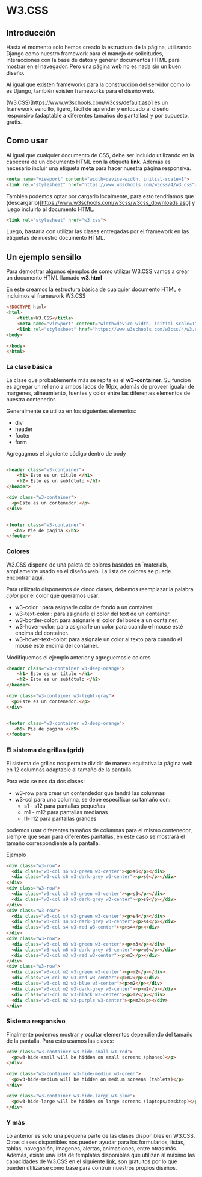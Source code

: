 # W3.CSS

## Introducción

Hasta el momento solo hemos creado la estructura de la página, utilizando Django como nuestro framework para el manejo de solicitudes, interacciones con la base de datos y generar documentos HTML para mostrar en el navegador. Pero una página web no es nada sin un buen diseño.

Al igual que existen frameworks para la construcción del servidor como lo es Django, también existen frameworks para el diseño web.

(W3.CSS)[https://www.w3schools.com/w3css/default.asp] es un framework sencillo, ligero, fácil de aprender y enfocado al diseño responsivo (adaptable a diferentes tamaños de pantallas) y por supuesto, gratis.

## Como usar

Al igual que cualquier documento de CSS, debe ser incluido utilizando en la cabecera de un documento HTML con la etiqueta __link__. Además es necesario incluir una etiqueta __meta__ para hacer nuestra página responsiva.

```html
<meta name="viewport" content="width=device-width, initial-scale=1">
<link rel="stylesheet" href="https://www.w3schools.com/w3css/4/w3.css">
```

También podemos optar por cargarlo localmente, para esto tendriamos que (descargarlo)[https://www.w3schools.com/w3css/w3css_downloads.asp] y luego incluirlo al documento HTML.


```html
<link rel="stylesheet" href="w3.css">
```

Luego, bastaria con utilizar las clases entregadas por el framework en las etiquetas de nuestro documento HTML.


## Un ejemplo sensillo

Para demostrar algunos ejemplos de como utilizar W3.CSS vamos a crear un documento HTML llamado __w3.html__

En este creamos la estructura básica de cualquier documento HTML e incluimos el framework W3.CSS

```html
<!DOCTYPE html>
<html>
    <title>W3.CSS</title>
    <meta name="viewport" content="width=device-width, initial-scale=1">
    <link rel="stylesheet" href="https://www.w3schools.com/w3css/4/w3.css">
<body>

</body>
</html>
```

### La clase básica

La clase que probablemente más se repita es el __w3-container__. Su función es agregar un relleno a ambos lados de 16px, además de proveer igualar de margenes, alineamiento, fuentes y color entre las diferentes elementos de nuestra contenedor.

Generalmente se utiliza en los siguientes elementos:

* div
* header
* footer
* form

Agregagmos el siguiente código dentro de body

```html

<header class="w3-container">
    <h1> Esto es un título </h1>
    <h2> Esto es un subtótulo </h2>
</header>

<div class="w3-container">
  <p>Este es un contenedor.</p>
</div>


<footer class="w3-container">
   <h5> Pie de pagina </h5>
</footer>
```

### Colores

W3.CSS dispone de una paleta de colores básados en ´materials, ampliamente usado en el diseño web. La lista de colores se puede encontrar [aquí](https://www.w3schools.com/w3css/w3css_colors.asp).

Para utilizarlo disponemos de cinco clases, debemos reemplazar la palabra _color_ por el color que queramos usar:

* w3-color  : para asignarle color de fondo a un container.
* w3-text-color : para asignarle el color del text de un container.
* w3-border-color: para asignarle el color del borde a un container.
* w3-hover-color: para asignarle un color para cuando el mouse esté encima del container.
* w3-hover-text-color: para asignale un color al texto para cuando el mouse esté encima del container.

Modifiquemos el ejemplo anterior y agreguemosle colores

```html
<header class="w3-container w3-deep-orange">
    <h1> Esto es un título </h1>
    <h2> Esto es un subtótulo </h2>
</header>

<div class="w3-container w3-light-gray">
  <p>Este es un contenedor.</p>
</div>


<footer class="w3-container w3-deep-orange">
   <h5> Pie de pagina </h5>
</footer>

```

### El sistema de grillas (grid)

El sistema de grillas nos permite dividir de manera equitativa la página web en 12 columnas adaptable al tamaño de la pantalla.

Para esto se nos da dos clases:
* w3-row para crear un contendedor que tendrá las columnas
* w3-col para una columna, se debe especificar su tamaño con:
    * s1 - s12 para pantallas pequeñas
    * m1 - m12 para pantallas medianas
    * l1- l12 para pantallas grandes

podemos usar diferentes tamaños de columnas para el mismo contenedor, siempre que sean para diferentes pantallas, en este caso se mostrará el tamaño correspondiente a la pantalla.

Ejemplo

```html
<div class="w3-row">
  <div class="w3-col s6 w3-green w3-center"><p>s6</p></div>
  <div class="w3-col s6 w3-dark-grey w3-center"><p>s6</p></div>
</div>
<div class="w3-row">
  <div class="w3-col s3 w3-green w3-center"><p>s3</p></div>
  <div class="w3-col s9 w3-dark-grey w3-center"><p>s9</p></div>
</div>
<div class="w3-row">
  <div class="w3-col s4 w3-green w3-center"><p>s4</p></div>
  <div class="w3-col s4 w3-dark-grey w3-center"><p>s4</p></div>
  <div class="w3-col s4 w3-red w3-center"><p>s4</p></div>
</div>
<div class="w3-row">
  <div class="w3-col m3 w3-green w3-center"><p>m3</p></div>
  <div class="w3-col m6 w3-dark-grey w3-center"><p>m6</p></div>
  <div class="w3-col m3 w3-red w3-center"><p>m3</p></div>
</div>
<div class="w3-row">
  <div class="w3-col m2 w3-green w3-center"><p>m2</p></div>
  <div class="w3-col m2 w3-red w3-center"><p>m2</p></div>
  <div class="w3-col m2 w3-blue w3-center"><p>m2</p></div>
  <div class="w3-col m2 w3-dark-grey w3-center"><p>m2</p></div>
  <div class="w3-col m2 w3-black w3-center"><p>m2</p></div>
  <div class="w3-col m2 w3-purple w3-center"><p>m2</p></div>
</div>
```

### Sistema responsivo

Finalmente podemos mostrar y ocultar elementos dependiendo del tamaño de la pantalla. Para esto usamos las clases:

```html
<div class="w3-container w3-hide-small w3-red">
  <p>w3-hide-small will be hidden on small screens (phones)</p>
</div>

<div class="w3-container w3-hide-medium w3-green">
  <p>w3-hide-medium will be hidden on medium screens (tablets)</p>
</div>

<div class="w3-container w3-hide-large w3-blue">
  <p>w3-hide-large will be hidden on large screens (laptops/desktop)</p>
</div>
```

### Y más

Lo anterior es solo una pequeña parte de las clases disponibles en W3.CSS. Otras clases disponibles nos pueden ayudar para los formularios, listas, tablas, navegación, imagenes, alertas, animaciones, entre otras más. Además, existe una lista de templates disponibles que utilizan al máximo las capacidades de W3.CSS en el siguiente [link](https://www.w3schools.com/w3css/w3css_templates.asp), son gratuitos por lo que pueden utilizarse como base para contruir nuestros propios diseños.
